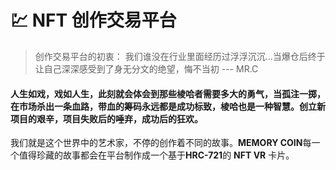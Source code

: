 # 💹 NFT 创作交易平台

> 创作交易平台的初衷： 我们谁没在行业里面经历过浮浮沉沉…当爆仓后终于让自己深深感受到了身无分文的绝望，悔不当初 --- MR.C

#### 人生如戏，戏如人生，此刻就会体会到那些棱哈者需要多大的勇气，当孤注一掷，在市场杀出一条血路，带血的筹码永远都是成功标致，棱哈也是一种智慧。创立新项目的艰辛，项目失败后的唾弃，成功后的狂欢。

我们就是这个世界中的艺术家，不停的创作着不同的故事。**MEMORY COIN**每一个值得珍藏的故事都会在平台制作成一个基于**HRC-721**的 **NFT VR** 卡片。
